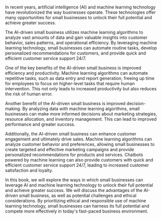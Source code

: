 

In recent years, artificial intelligence (AI) and machine learning technology have revolutionized the way businesses operate. These technologies offer many opportunities for small businesses to unlock their full potential and achieve greater success.

The AI-driven small business utilizes machine learning algorithms to analyze vast amounts of data and gain valuable insights into customer behavior, sales patterns, and operational efficiency. By leveraging machine learning technology, small businesses can automate routine tasks, develop personalized recommendations for customers, and provide quick and efficient customer service support 24/7.

One of the key benefits of the AI-driven small business is improved efficiency and productivity. Machine learning algorithms can automate repetitive tasks, such as data entry and report generation, freeing up time for employees to focus on higher-level tasks that require human intervention. This not only leads to increased productivity but also reduces the risk of human error.

Another benefit of the AI-driven small business is improved decision-making. By analyzing data with machine learning algorithms, small businesses can make more informed decisions about marketing strategies, resource allocation, and inventory management. This can lead to improved performance and greater success.

Additionally, the AI-driven small business can enhance customer engagement and ultimately drive sales. Machine learning algorithms can analyze customer behavior and preferences, allowing small businesses to create targeted and effective marketing campaigns and provide personalized recommendations for products and services. Chatbots powered by machine learning can also provide customers with quick and efficient customer service support 24/7, leading to increased customer satisfaction and loyalty.

In this book, we will explore the ways in which small businesses can leverage AI and machine learning technology to unlock their full potential and achieve greater success. We will discuss the advantages of the AI-driven small business, as well as potential challenges and ethical considerations. By prioritizing ethical and responsible use of machine learning technology, small businesses can harness its full potential and compete more effectively in today's fast-paced business environment.
